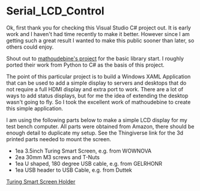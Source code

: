 # Serial_LCD_Control

Ok, first thank you for checking this Visual Studio C# project out. It is early work and I haven't had time recently to make it better. However since I am getting such a great result I wanted to make this public sooner than later, so others could enjoy.

Shout out to [mathoudebine's project](https://github.com/mathoudebine/turing-smart-screen-python) for the basic library start. I roughly ported their work from Python to C# as the basis of this project.

The point of this particular project is to build a Windows XAML Application that can be used to add a simple display to servers and desktops that do not require a full HDMI display and extra port to work. There are a lot of ways to add status displays, but for me the idea of extending the desktop wasn't going to fly. So I took the excellent work of mathoudebine to create this simple application.

I am using the following parts below to make a simple LCD display for my test bench computer. All parts were obtained from Amazon, there should be enough detail to duplicate my setup. See the Thingiverse link for the 3d printed parts needed to mount the screen.

- 1ea 3.5inch Turing Smart Screen, e.g. from WOWNOVA 
- 2ea 30mm M3 screws and T-Nuts
- 1ea U shaped, 180 degree USB cable, e.g. from GELRHONR 
- 1ea USB header to USB Cable, e.g. from Duttek

[Turing Smart Screen Holder](https://www.thingiverse.com/thing:5396409)

